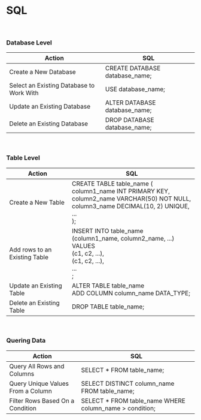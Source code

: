 # SQL

<br>

### Database Level

| Action | SQL |
| - | - |
| Create a New Database | CREATE DATABASE database_name; |
| Select an Existing Database to Work With | USE database_name; |
| Update an Existing Database | ALTER DATABASE database_name; |
| Delete an Existing Database | DROP DATABASE database_name; |

<br>

### Table Level

| Action | SQL |
| - | - |
| Create a New Table | CREATE TABLE table_name (<br>column1_name INT PRIMARY KEY, <br>column2_name VARCHAR(50) NOT NULL, <br>column3_name DECIMAL(10, 2) UNIQUE, <br>... <br>); |
| Add rows to an Existing Table | INSERT INTO table_name (column1_name, column2_name, ...) <br>VALUES <br>(c1, c2, ...), <br>(c1, c2, ...), <br>... <br>; |
| Update an Existing Table | ALTER TABLE table_name <br> ADD COLUMN column_name DATA_TYPE; |
| Delete an Existing Table | DROP TABLE table_name; |

<br>

### Quering Data

| Action | SQL |
| - | - |
| Query All Rows and Columns | SELECT * FROM table_name; |
| Query Unique Values From a Column | SELECT DISTINCT column_name FROM table_name; |
| Filter Rows Based On a Condition | SELECT * FROM table_name WHERE column_name > condition;
